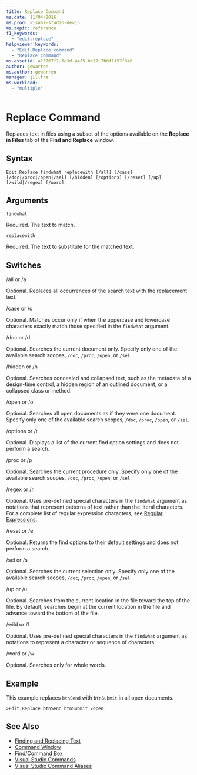 ```yaml
---
title: Replace Command
ms.date: 11/04/2016
ms.prod: visual-studio-dev15
ms.topic: reference
f1_keywords:
  - "edit.replace"
helpviewer_keywords:
  - "Edit.Replace command"
  - "Replace command"
ms.assetid: a15767f1-5a3d-44f5-8c77-7b0f1157f340
author: gewarren
ms.author: gewarren
manager: jillfra
ms.workload:
  - "multiple"
---
```

# Replace Command
Replaces text in files using a subset of the options available on the **Replace in Files** tab of the **Find and Replace** window.

## Syntax

```
Edit.Replace findwhat replacewith [/all] [/case]
[/doc|/proc|/open|/sel] [/hidden] [/options] [/reset] [/up]
[/wild|/regex] [/word]
```

## Arguments
 `findwhat`

 Required. The text to match.

 `replacewith`

 Required. The text to substitute for the matched text.

## Switches
 /all or /a

 Optional. Replaces all occurrences of the search text with the replacement text.

 /case or /c

 Optional. Matches occur only if when the uppercase and lowercase characters exactly match those specified in the `findwhat` argument.

 /doc or /d

 Optional. Searches the current document only. Specify only one of the available search scopes, `/doc`, `/proc`, `/open`, or `/sel`.

 /hidden or /h

 Optional. Searches concealed and collapsed text, such as the metadata of a design-time control, a hidden region of an outlined document, or a collapsed class or method.

 /open or /o

 Optional. Searches all open documents as if they were one document. Specify only one of the available search scopes, `/doc`, `/proc`, `/open`, or `/sel`.

 /options or /t

 Optional. Displays a list of the current find option settings and does not perform a search.

 /proc or /p

 Optional. Searches the current procedure only. Specify only one of the available search scopes, `/doc`, `/proc`, `/open`, or `/sel`.

 /regex or /r

 Optional. Uses pre-defined special characters in the `findwhat` argument as notations that represent patterns of text rather than the literal characters. For a complete list of regular expression characters, see [Regular Expressions](../../ide/using-regular-expressions-in-visual-studio.md).

 /reset or /e

 Optional. Returns the find options to their default settings and does not perform a search.

 /sel or /s

 Optional. Searches the current selection only. Specify only one of the available search scopes, `/doc`, `/proc`, `/open`, or `/sel`.

 /up or /u

 Optional. Searches from the current location in the file toward the top of the file. By default, searches begin at the current location in the file and advance toward the bottom of the file.

 /wild or /l

 Optional. Uses pre-defined special characters in the `findwhat` argument as notations to represent a character or sequence of characters.

 /word or /w

 Optional. Searches only for whole words.

## Example
 This example replaces `btnSend` with `btnSubmit` in all open documents.

```
>Edit.Replace btnSend btnSubmit /open
```

## See Also

- [Finding and Replacing Text](../../ide/finding-and-replacing-text.md)
- [Command Window](../../ide/reference/command-window.md)
- [Find/Command Box](../../ide/find-command-box.md)
- [Visual Studio Commands](../../ide/reference/visual-studio-commands.md)
- [Visual Studio Command Aliases](../../ide/reference/visual-studio-command-aliases.md)